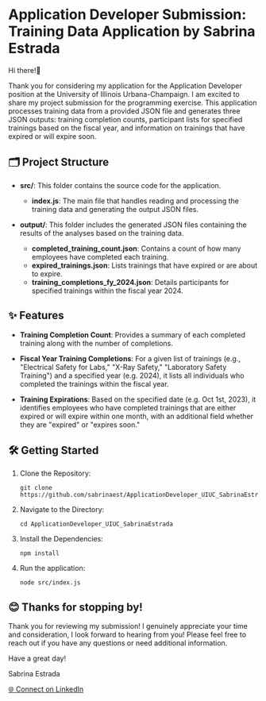 # Application Developer Submission: Training Data Application by Sabrina Estrada

Hi there!👋

Thank you for considering my application for the Application Developer position at the University of Illinois Urbana-Champaign. I am excited to share my project submission for the programming exercise. This application processes training data from a provided JSON file and generates three JSON outputs: training completion counts, participant lists for specified trainings based on the fiscal year, and information on trainings that have expired or will expire soon.

## 🗂️ Project Structure

- **src/**: This folder contains the source code for the application.
  - **index.js**: The main file that handles reading and processing the training data and generating the output JSON files.

- **output/**: This folder includes the generated JSON files containing the results of the analyses based on the training data.
  - **completed_training_count.json**: Contains a count of how many employees have completed each training.
  - **expired_trainings.json**: Lists trainings that have expired or are about to expire.
  - **training_completions_fy_2024.json**: Details participants for specified trainings within the fiscal year 2024.

## ✨ Features

- **Training Completion Count**: Provides a summary of each completed training along with the number of completions.
  
- **Fiscal Year Training Completions**: For a given list of trainings (e.g., "Electrical Safety for Labs," "X-Ray Safety," "Laboratory Safety Training") and a specified year (e.g. 2024), it lists all individuals who completed the trainings within the fiscal year.

- **Training Expirations**: Based on the specified date (e.g. Oct 1st, 2023), it identifies employees who have completed trainings that are either expired or will expire within one month, with an additional field whether they are "expired" or "expires soon."

## 🛠️ Getting Started

1. Clone the Repository:

   ```
   git clone https://github.com/sabrinaest/ApplicationDeveloper_UIUC_SabrinaEstrada.git
   ```

2. Navigate to the Directory:

   ```
   cd ApplicationDeveloper_UIUC_SabrinaEstrada 
   ```

3. Install the Dependencies:

   ```
   npm install
   ```

4. Run the application:

   ```
   node src/index.js
   ```

## 😊 Thanks for stopping by! 

Thank you for reviewing my submission! I genuinely appreciate your time and consideration, I look forward to hearing from you! Please feel free to reach out if you have any questions or need additional information.

Have a great day!

Sabrina Estrada

[🌐 Connect on LinkedIn](https://www.linkedin.com/in/sabrinaestrada)
